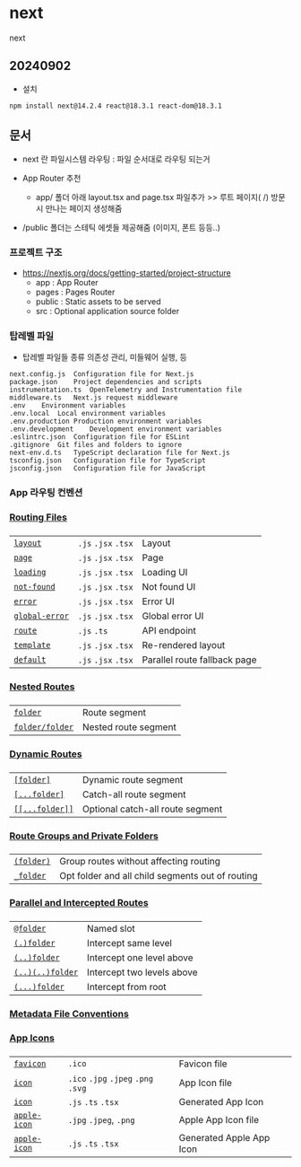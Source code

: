 # next
next

## 20240902 
- 설치

```
npm install next@14.2.4 react@18.3.1 react-dom@18.3.1
```

## 문서
- next 란 파일시스템 라우팅 : 파일 순서대로 라우팅 되는거
- App Router 추천
  - app/ 폴더 아래  layout.tsx and page.tsx  파일추가 >> 루트 페이지( /) 방문시 만나는 페이지 생성해줌

- /public 폴더는 스테틱 에셋들 제공해줌 (이미지, 폰트 등등..)


### 프로젝트 구조
- https://nextjs.org/docs/getting-started/project-structure
  - app : App Router
  - pages : Pages Router
  - public : Static assets to be served
  - src : Optional application source folder

### 탑레벨 파일
- 탑레벨 파일들 종류 의존성 관리, 미들웨어 실행, 등
```
next.config.js	Configuration file for Next.js
package.json	Project dependencies and scripts
instrumentation.ts	OpenTelemetry and Instrumentation file
middleware.ts	Next.js request middleware
.env	Environment variables
.env.local	Local environment variables
.env.production	Production environment variables
.env.development	Development environment variables
.eslintrc.json	Configuration file for ESLint
.gitignore	Git files and folders to ignore
next-env.d.ts	TypeScript declaration file for Next.js
tsconfig.json	Configuration file for TypeScript
jsconfig.json	Configuration file for JavaScript
```

### App 라우팅 컨벤션

### [Routing Files](https://nextjs.org/docs/getting-started/project-structure#routing-files)

### 

### 

|  |  |  |
| --- | --- | --- |
| [`layout`](https://nextjs.org/docs/app/api-reference/file-conventions/layout) | `.js` `.jsx` `.tsx` | Layout |
| [`page`](https://nextjs.org/docs/app/api-reference/file-conventions/page) | `.js` `.jsx` `.tsx` | Page |
| [`loading`](https://nextjs.org/docs/app/api-reference/file-conventions/loading) | `.js` `.jsx` `.tsx` | Loading UI |
| [`not-found`](https://nextjs.org/docs/app/api-reference/file-conventions/not-found) | `.js` `.jsx` `.tsx` | Not found UI |
| [`error`](https://nextjs.org/docs/app/api-reference/file-conventions/error) | `.js` `.jsx` `.tsx` | Error UI |
| [`global-error`](https://nextjs.org/docs/app/api-reference/file-conventions/error#global-errorjs) | `.js` `.jsx` `.tsx` | Global error UI |
| [`route`](https://nextjs.org/docs/app/api-reference/file-conventions/route) | `.js` `.ts` | API endpoint |
| [`template`](https://nextjs.org/docs/app/api-reference/file-conventions/template) | `.js` `.jsx` `.tsx` | Re-rendered layout |
| [`default`](https://nextjs.org/docs/app/api-reference/file-conventions/default) | `.js` `.jsx` `.tsx` | Parallel route fallback page |

### [Nested Routes](https://nextjs.org/docs/getting-started/project-structure#nested-routes)

### 

### 

|  |  |
| --- | --- |
| [`folder`](https://nextjs.org/docs/app/building-your-application/routing#route-segments) | Route segment |
| [`folder/folder`](https://nextjs.org/docs/app/building-your-application/routing#nested-routes) | Nested route segment |

### [Dynamic Routes](https://nextjs.org/docs/getting-started/project-structure#dynamic-routes)

### 

### 

|  |  |
| --- | --- |
| [`[folder]`](https://nextjs.org/docs/app/building-your-application/routing/dynamic-routes#convention) | Dynamic route segment |
| [`[...folder]`](https://nextjs.org/docs/app/building-your-application/routing/dynamic-routes#catch-all-segments) | Catch-all route segment |
| [`[[...folder]]`](https://nextjs.org/docs/app/building-your-application/routing/dynamic-routes#optional-catch-all-segments) | Optional catch-all route segment |

### [Route Groups and Private Folders](https://nextjs.org/docs/getting-started/project-structure#route-groups-and-private-folders)

### 

### 

|  |  |
| --- | --- |
| [`(folder)`](https://nextjs.org/docs/app/building-your-application/routing/route-groups#convention) | Group routes without affecting routing |
| [`_folder`](https://nextjs.org/docs/app/building-your-application/routing/colocation#private-folders) | Opt folder and all child segments out of routing |

### [Parallel and Intercepted Routes](https://nextjs.org/docs/getting-started/project-structure#parallel-and-intercepted-routes)

### 

### 

|  |  |
| --- | --- |
| [`@folder`](https://nextjs.org/docs/app/building-your-application/routing/parallel-routes#slots) | Named slot |
| [`(.)folder`](https://nextjs.org/docs/app/building-your-application/routing/intercepting-routes#convention) | Intercept same level |
| [`(..)folder`](https://nextjs.org/docs/app/building-your-application/routing/intercepting-routes#convention) | Intercept one level above |
| [`(..)(..)folder`](https://nextjs.org/docs/app/building-your-application/routing/intercepting-routes#convention) | Intercept two levels above |
| [`(...)folder`](https://nextjs.org/docs/app/building-your-application/routing/intercepting-routes#convention) | Intercept from root |

### [Metadata File Conventions](https://nextjs.org/docs/getting-started/project-structure#metadata-file-conventions)

### 

### 

### [App Icons](https://nextjs.org/docs/getting-started/project-structure#app-icons)

### 

### 

|  |  |  |
| --- | --- | --- |
| [`favicon`](https://nextjs.org/docs/app/api-reference/file-conventions/metadata/app-icons#favicon) | `.ico` | Favicon file |
| [`icon`](https://nextjs.org/docs/app/api-reference/file-conventions/metadata/app-icons#icon) | `.ico` `.jpg` `.jpeg` `.png` `.svg` | App Icon file |
| [`icon`](https://nextjs.org/docs/app/api-reference/file-conventions/metadata/app-icons#generate-icons-using-code-js-ts-tsx) | `.js` `.ts` `.tsx` | Generated App Icon |
| [`apple-icon`](https://nextjs.org/docs/app/api-reference/file-conventions/metadata/app-icons#apple-icon) | `.jpg` `.jpeg`, `.png` | Apple App Icon file |
| [`apple-icon`](https://nextjs.org/docs/app/api-reference/file-conventions/metadata/app-icons#generate-icons-using-code-js-ts-tsx) | `.js` `.ts` `.tsx` | Generated Apple App Icon |